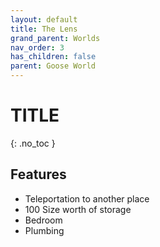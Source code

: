 ```yaml
---
layout: default
title: The Lens
grand_parent: Worlds
nav_order: 3
has_children: false
parent: Goose World
---
```

# TITLE
{: .no_toc }
## Features
* Teleportation to another place
* 100 Size worth of storage
* Bedroom
* Plumbing